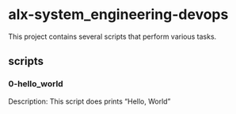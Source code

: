 # alx-system_engineering-devops

This project contains several scripts that perform various tasks.

## scripts

### 0-hello_world

Description: This script does prints “Hello, World”
